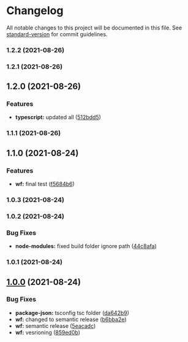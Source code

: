 # Changelog

All notable changes to this project will be documented in this file. See [standard-version](https://github.com/conventional-changelog/standard-version) for commit guidelines.

### 1.2.2 (2021-08-26)

### 1.2.1 (2021-08-26)

## 1.2.0 (2021-08-26)


### Features

* **typescript:** updated all ([512bdd5](https://github.com/ShaharEli/requestFieldsSelector/commit/512bdd5a03aaca29ae5796d3857f5d37edf7878d))

### 1.1.1 (2021-08-26)

## 1.1.0 (2021-08-24)


### Features

* **wf:** final test ([f5684b6](https://github.com/ShaharEli/requestFieldsSelector/commit/f5684b6d0ac94f1dbe2d971c634d0233ca079883))

### 1.0.3 (2021-08-24)

### 1.0.2 (2021-08-24)


### Bug Fixes

* **node-modules:** fixed build folder ignore path ([44c8afa](https://github.com/ShaharEli/requestFieldsSelector/commit/44c8afac844604c0ad3476ba5386ddee7e678160))

### 1.0.1 (2021-08-24)

## [1.0.0](https://github.com/ShaharEli/requestFieldsSelector/compare/v1.1.0...v1.0.0) (2021-08-24)


### Bug Fixes

* **package-json:** tsconfig tsc folder ([da642b9](https://github.com/ShaharEli/requestFieldsSelector/commit/da642b921b1897fae2b863d9012617c234c6a34c))
* **wf:** changed to semantic release ([b6bba2e](https://github.com/ShaharEli/requestFieldsSelector/commit/b6bba2e1c417d7de89ea839931ed93e7d3862844))
* **wf:** semantic release ([5eacadc](https://github.com/ShaharEli/requestFieldsSelector/commit/5eacadcaea170f52c3e26f3a50682cd162f2036b))
* **wf:** vesrioning ([859ed0b](https://github.com/ShaharEli/requestFieldsSelector/commit/859ed0bd1d976299f65efebfa6e7a4af435cb6dd))
